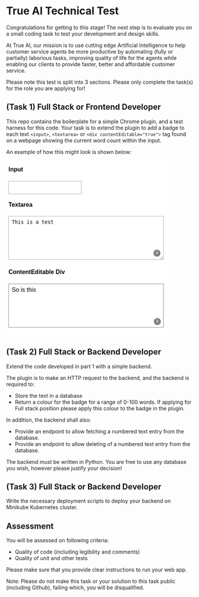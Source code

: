 # True AI Technical Test

Congratulations for getting to this stage! The next step is to evaluate you on a small coding task to test your development and design skills.

At True AI, our mission is to use cutting edge Artificial Intelligence to help customer service agents be more productive by automating (fully or partially) laborious tasks, improving quality of life for the agents while enabling our clients to provide faster, better and affordable customer service.

Please note this test is split into 3 sections.  Please only complete the task(s) for the role you are applying for!


## (Task 1)  Full Stack or Frontend Developer

This repo contains the boilerplate for a simple Chrome plugin, and a test harness for this code.  Your task is to extend the plugin to add a badge to each text `<input>`, `<textarea>` or `<div contentEditable="true">` tag found on a webpage showing the current word count within the input.

An example of how this might look is shown below:

![example](./example.png)


## (Task 2)  Full Stack or Backend Developer

Extend the code developed in part 1 with a simple backend.  

The plugin is to make an HTTP request to the backend, and the backend is required to:
- Store the text in a database
- Return a colour for the badge for a range of 0-100 words.
  If applying for Full stack position please apply this colour to the badge in the plugin.

In addition, the backend shall also:
- Provide an endpoint to allow fetching a numbered text entry from the database.
- Provide an endpoint to allow deleting of a numbered text entry from the database.

The backend must be written in Python.  You are free to use any database you wish, however please justify your decision!


## (Task 3) Full Stack or Backend Developer

Write the necessary deployment scripts to deploy your backend on Minikube Kubernetes cluster.

## Assessment

You will be assessed on following criteria:
- Quality of code (including legibility and comments)
- Quality of unit and other tests

Please make sure that you provide clear instructions to run your web app. 

Note: Please do not make this task or your solution to this task public (including Github), failing which, you will be disqualified.
